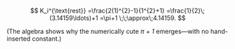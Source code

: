 $$
K_i^{\text{rest}}
      =\frac{2(1)^{2}-1}{1^{2}+1}
      =\frac{1}{2}\;(3.14159\ldots)+1
      =\pi+1
      \;\;\approx\;4.14159.
$$

(The algebra shows why the numerically cute *π + 1* emerges—with no hand-inserted constant.)
